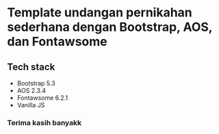 # Template undangan pernikahan sederhana dengan Bootstrap, AOS, dan Fontawsome

## Tech stack
- Bootstrap 5.3
- AOS 2.3.4
- Fontawsome 6.2.1
- Vanilla JS

### Terima kasih banyakk